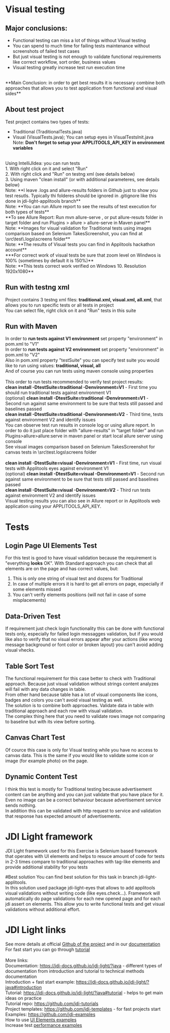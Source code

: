 # Visual testing

## Major conclusions:
* Functional testing can miss a lot of things without Visual testing
* You can spend to much time for failing tests maintenance without screenshots of failed test cases
* But just visual testing is not enough to validate functional requirements like correct workflow, sort order, business values
* Visual testing greatly increase test run execution time
</br>
**Main Conclusion: in order to get best results it is necessary combine both approaches that allows you to test application from functional and visual sides**</br>

## About test project
Test project contains two types of tests:</br>
* Traditional (TraditionalTests.java)
* Visual (VisualTests.java); You can setup eyes in VisualTestsInit.java 
Note: **Don't forget to setup your APPLITOOLS_API_KEY in environment variables**</br>
</br>
Using IntelliJIdea: you can run tests </br>
1. With right click on it and select "Run" </br>
2. With right click and "Run" on testng xml (see details below)</br>
3. Using maven "clean install" (or with additional parameteres, see details below)</br>
Note: **I leave .logs and allure-results folders in Github just to show you test resutls. Typically thi folderes should be ignored in .gitignore like this done in jdi-light-applitools branch**</br>
Note: **You can run Allure report to see the results of test execution for both types of tests**</br>
**To see Allure Report: Run mvn allure-serve <folder>, or put allure-resuts folder in target folder and run Plugins > allure > allure-serve in Maven panel**</br>
Note: **Images for visual validation for Traditional tests using images comparison based on Selenium TakesScreenshot, you can find at \src\test\.logs\screens folder**</br>
Note: **The results of Visual tests you can find in Applitools hackathon account**</br>
***For correct work of visual tests be sure that zoom level on Windwos is 100% (sometimes by default it is 150%)**</br>
Note: **This tests correct work verified on Windows 10. Resolution 1920x1080**</br>

## Run with testng xml
Project contains 3 testng xml files: **traditional.xml, visual.xml, all.xml**, that allows you to run specific tests or all tests in project</br>
You can select file, right click on it and "Run" tests in this suite</br>

## Run with Maven
In order to **run tests against V1 environment** set property "environment" in pom.xml to "V1"</br>
In order to **run tests against V2 environment** set property "environment" in pom.xml to "V2"</br>
Also in pom.xml property "testSuite" you can specify test suite you would like to run using values: **traditional, visual, all**</br>
And of course you can run tests using maven console using properties</br>
</br>
This order to run tests recommended to verify test project results:</br>
**clean install -DtestSuite=traditional -Denvironment=V1** - First time you should run traditional tests against environment V1</br>
(optional) **clean install -DtestSuite=traditional -Denvironment=V1** - Second run against same environment to be sure that tests still passed and baselines passed</br>
**clean install -DtestSuite=traditional -Denvironment=V2** - Third time, tests against environment V2 and identify issues</br>
You can observe test run results in console log or using allure report. In order to do it just place folder with "allure-results" in "target folder" and run Plugins>allure>allure:serve in maven panel or start local allure server using console</br>
See visual images comparison based on Selenium TakesScreenshot for canvas tests in \src\test\.logs\screens folder</br>
</br>
**clean install -DtestSuite=visual -Denvironment=V1** - First time, run visual tests with Applitools eyes against environment V1</br>
(optional) **clean install -DtestSuite=visual -Denvironment=V1** - Second run against same environment to be sure that tests still passed and baselines passed</br>
**clean install -DtestSuite=visual -Denvironment=V2** - Third run tests against environment V2 and identify issues</br>
Visual testing results you can also see in Allure report or in Applitools web application using your APPLITOOLS_API_KEY.</br>

# Tests

## Login Page UI Elements Test
For this test is good to have visual validation because the requirement is "everything **looks** OK". With Standard approach you can check that all elements are on the page and has correct values, but:
1. This is only one string of visual test and dozens for Traditional</br>
2. In case of multiple errors it is hard to get all errors on page, especially if some elements missed</br>
3. You can't verify elements positions (will not fail in case of some misplacements)</br>

## Data-Driven Test
If requirement just check login functionality this can be done with functional tests only, especially for failed login messagges validation, but if you would like also to verify that no visual errors appear after your actions (like wrong message background or font color or broken layout) you can't avoid adding visual vhecks.

## Table Sort Test
The functional requirement for this case better to check with Traditional approach. Because just visual validation without strings content analyzes will fail with any data changes in table.</br>
From other hand because table has a lot of visual components like icons, badges and colors you can't avoid visual testing as well.</br>
The solution is to combine both approaches. Validate data in table with traditional approach and each row with visual validation.</br>
The complex thing here that you need to validate rows image not comparing to baseline but with its view before sorting. </br>

## Canvas Chart Test
Of cource this case is only for Visual testing while you have no access to canvas data. This is the same if you would like to validate some icon or image (for example photo) on the page.

## Dynamic Content Test
I think this test is mostly for Traditional testing because advertisement content can be anything and you can just validate that you have place for it. Even no image can be a correct behaviour because advertisement service sends nothing. </br>
In addition this can be validated with http request to service and validation that response has expected amount of advertisements.

# JDI Light framework
JDI Light framework used for this Exercise is Selenium based framework that operates with UI elements and helps to resuce amount of code for tests in 2-3 times compare to traditional approaches with tag-like elements and provide additional stability for you tests</br>

#Best solution
You can find best solution for this task in branch jdi-light-applitools. </br>
In this solution used package jdi-light-eyes that allows to add applitools visual validations without writing code (like eyes.check...). Framework will automatically do page validations for each new opened page and for each jdi assert on elements. This allow you to write functional tests and get visual validations without additional effort.

# JDI Light links
See more details at official [Github of the project](https://github.com/jdi-testing/jdi-light) and in our [documentation](https://jdi-docs.github.io/jdi-light/?java)</br>
For fast start you can go through [tutorial](https://jdi-docs.github.io/jdi-light/?java#tutorial) </br>
</br>
More links: </br>
Documentation: https://jdi-docs.github.io/jdi-light/?java - different types of documentation from introduction and tutorial to technical methods documentation </br>
Introduction + fast start example: https://jdi-docs.github.io/jdi-light/?java#introduction </br>
Tutorial: https://jdi-docs.github.io/jdi-light/?java#tutorial - helps to get main ideas on practice </br>
Tutorial repo:  https://github.com/jdi-tutorials </br>
Project templates: https://github.com/jdi-templates - for fast projects start </br>
Examples: https://github.com/jdi-examples </br>
How to use [UI Elements examples](https://github.com/jdi-testing/jdi-light/tree/master/jdi-light-html-tests/src/test/java/io/github/epam/html/tests/elements) </br>
Increase test [performance examples](https://github.com/jdi-testing/jdi-light/tree/master/jdi-performance) </br>
